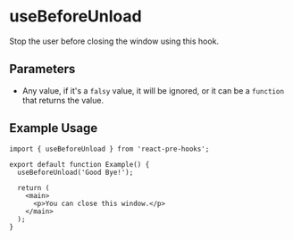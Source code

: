 # useBeforeUnload

Stop the user before closing the window using this hook.

## Parameters

- Any value, if it's a `falsy` value, it will be ignored, or it can be a `function` that returns the value.

## Example Usage

```tsx
import { useBeforeUnload } from 'react-pre-hooks';

export default function Example() {
  useBeforeUnload('Good Bye!');

  return (
    <main>
      <p>You can close this window.</p>
    </main>
  );
}
```

